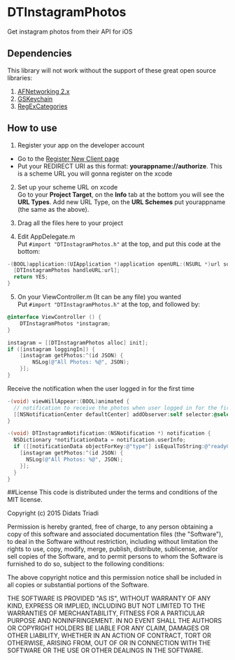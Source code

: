 # DTInstagramPhotos
Get instagram photos from their API for iOS

## Dependencies
This library will not work without the support of these great open source libraries:  
1. [AFNetworking 2.x](https://github.com/AFNetworking/AFNetworking)  
2. [GSKeychain](https://github.com/goosoftware/GSKeychain)  
3. [RegExCategories](https://github.com/bendytree/Objective-C-RegEx-Categories)  

## How to use
1. Register your app on the developer account  
 - Go to the [Register New Client page](http://instagram.com/developer/clients/register/)  
 - Put your REDIRECT URI as this format: **yourappname://authorize**. This is a scheme URL you will gonna register on the xcode  

2. Set up your scheme URL on xcode  
Go to your **Project Target**, on the **Info** tab at the bottom you will see the **URL Types**. Add new URL Type, on the **URL Schemes** put yourappname (the same as the above).  

3. Drag all the files here to your project  

4. Edit AppDelegate.m  
Put `#import "DTInstagramPhotos.h"` at the top, and put this code at the bottom:  

```ObjectiveC
-(BOOL)application:(UIApplication *)application openURL:(NSURL *)url sourceApplication:(NSString *)sourceApplication annotation:(id)annotation {
  [DTInstagramPhotos handleURL:url];
  return YES;
}
```

5. On your ViewController.m (It can be any file) you wanted  
Put `#import "DTInstagramPhotos.h"` at the top,  and followed by:

```ObjectiveC
@interface ViewController () {
    DTInstagramPhotos *instagram;
}
```

```ObjectiveC
instagram = [[DTInstagramPhotos alloc] init];
if ([instagram loggingIn]) {
    [instagram getPhotos:^(id JSON) {
        NSLog(@"All Photos: %@", JSON);
    }];
}
```

Receive the notification when the user logged in for the first time  

```ObjectiveC
-(void) viewWillAppear:(BOOL)animated {
  // notification to receive the photos when user logged in for the first time
  [[NSNotificationCenter defaultCenter] addObserver:self selector:@selector(DTInstagramNotification:) name:@"DTInstagram" object:nil];
}

-(void) DTInstagramNotification:(NSNotification *) notification {
  NSDictionary *notificationData = notification.userInfo;
  if ([[notificationData objectForKey:@"type"] isEqualToString:@"readyGetPhoto"]) {
    [instagram getPhotos:^(id JSON) {
      NSLog(@"All Photos: %@", JSON);
    }];
  }
}
```

##License
This code is distributed under the terms and conditions of the MIT license.

Copyright (c) 2015 Didats Triadi

Permission is hereby granted, free of charge, to any person obtaining a copy of this software and associated documentation files (the "Software"), to deal in the Software without restriction, including without limitation the rights to use, copy, modify, merge, publish, distribute, sublicense, and/or sell copies of the Software, and to permit persons to whom the Software is furnished to do so, subject to the following conditions:

The above copyright notice and this permission notice shall be included in all copies or substantial portions of the Software.

THE SOFTWARE IS PROVIDED "AS IS", WITHOUT WARRANTY OF ANY KIND, EXPRESS OR IMPLIED, INCLUDING BUT NOT LIMITED TO THE WARRANTIES OF MERCHANTABILITY, FITNESS FOR A PARTICULAR PURPOSE AND NONINFRINGEMENT. IN NO EVENT SHALL THE AUTHORS OR COPYRIGHT HOLDERS BE LIABLE FOR ANY CLAIM, DAMAGES OR OTHER LIABILITY, WHETHER IN AN ACTION OF CONTRACT, TORT OR OTHERWISE, ARISING FROM, OUT OF OR IN CONNECTION WITH THE SOFTWARE OR THE USE OR OTHER DEALINGS IN THE SOFTWARE.
